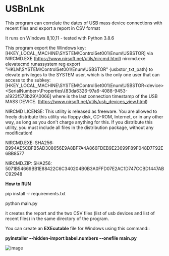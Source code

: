 # USBnLnk
This program can correlate the dates of USB mass device connections with recent files and  export a report in CSV format

It runs on Windows 8,10,11 - tested with Python 3.8.6

This program export the Windows key: [HKEY_LOCAL_MACHINE\SYSTEM\ControlSet001\Enum\USBSTOR]
via NIRCMD.EXE (https://www.nirsoft.net/utils/nircmd.html) nircmd.exe elevatecmd runassystem reg export "HKLM\\SYSTEM\\ControlSet001\\Enum\\USBSTOR" {usbstor_txt_path} to elevate privileges to the SYSTEM user, which is the only one user that can access to the subkey:[HKEY_LOCAL_MACHINE\SYSTEM\ControlSet001\Enum\USBSTOR\<device>\<SerialNumber>\Properties\\{83da6326-97a6-4088-9453-a1923f573b29}\0066] where is the last connection timestamp of the USB MASS DEVICE. (https://www.nirsoft.net/utils/usb_devices_view.html)

NIRCMD LICENSE: This utility is released as freeware. You are allowed to freely distribute this utility via floppy disk, CD-ROM, Internet, or in any other way, as long as you don't charge anything for this. If you distribute this utility, you must include all files in the distribution package, without any modification!

NIRCMD.EXE: SHA256: B994AE5CBFB5AD308656E9A8BF7A4A866FDEB9E23699F89F048D7F92E6BB8577

NIRCMD.ZIP: SHA256: 5071B54669BB1E88422C6C340204B0B3A0FFD07E2AC1D747CCBD1447ABC92948

**How to RUN**

pip install -r requirements.txt

python main.py

it creates the report and the two CSV files (list of usb devices and list of recent files) in the same directory of the program.

You can create an **EXEcutable** file for Windows using this command::

 **pyinstaller --hidden-import babel.numbers --onefile main.py**

![image](https://github.com/nannib/USBnLnk/assets/12171140/287f55b8-b3c1-4729-8c26-09167c2065a8)


